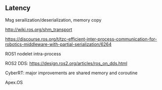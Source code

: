 
## Latency 

Msg serailization/deserialization, memory copy


http://wiki.ros.org/shm_transport

https://discourse.ros.org/t/tzc-efficient-inter-process-communication-for-robotics-middleware-with-partial-serialization/6264   

ROS1 nodelet intra-process

ROS2 DDS: https://design.ros2.org/articles/ros_on_dds.html   

CyberRT: major improvements are shared memory and coroutine

Apex.OS



